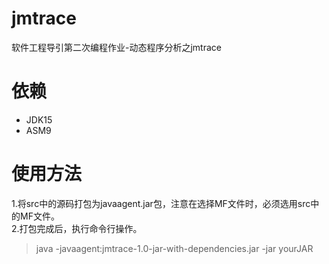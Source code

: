 # jmtrace
软件工程导引第二次编程作业-动态程序分析之jmtrace
# 依赖
* JDK15
* ASM9
# 使用方法
1.将src中的源码打包为javaagent.jar包，注意在选择MF文件时，必须选用src中的MF文件。  
2.打包完成后，执行命令行操作。  
> java -javaagent:jmtrace-1.0-jar-with-dependencies.jar -jar yourJAR

